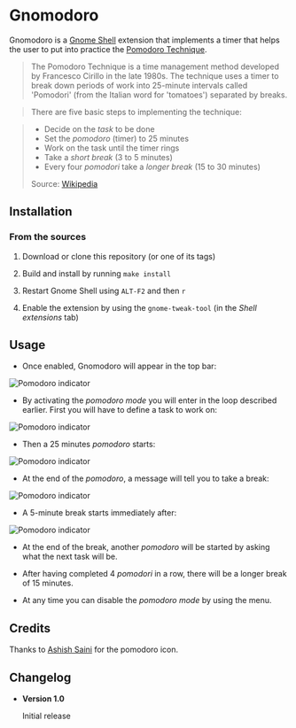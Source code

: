 # Gnomodoro

Gnomodoro is a [Gnome Shell](http://www.gnome.org/gnome-3/) extension that implements a timer that helps the user to put into practice the [Pomodoro Technique](http://www.pomodorotechnique.com/).

> The Pomodoro Technique is a time management method developed by Francesco Cirillo in the late 1980s. The technique uses a timer to break down periods of work into 25-minute intervals called 'Pomodori' (from the Italian word for 'tomatoes') separated by breaks.

> There are five basic steps to implementing the technique:

> * Decide on the *task* to be done
> * Set the *pomodoro* (timer) to 25 minutes
> * Work on the task until the timer rings
> * Take a *short break* (3 to 5 minutes)
> * Every four *pomodori* take a *longer break* (15 to 30 minutes)
>
> Source: [Wikipedia](http://en.wikipedia.org/wiki/Pomodoro_technique)

## Installation

### From the sources

1. Download or clone this repository (or one of its tags)

2. Build and install by running `make install`

3. Restart Gnome Shell using `ALT-F2` and then `r`
   
4. Enable the extension by using the `gnome-tweak-tool` (in the *Shell extensions* tab)

## Usage

* Once enabled, Gnomodoro will appear in the top bar:

![Pomodoro indicator](https://raw.github.com/fmancinelli/gnomodoro/master/images/indicator-menu.png)

* By activating the *pomodoro mode* you will enter in the loop described earlier. First you will have to define a task to work on:

![Pomodoro indicator](https://raw.github.com/fmancinelli/gnomodoro/master/images/set-task.png)

* Then a 25 minutes *pomodoro* starts:

![Pomodoro indicator](https://raw.github.com/fmancinelli/gnomodoro/master/images/indicator-pomodoro.png)

* At the end of the *pomodoro*, a message will tell you to take a break:

![Pomodoro indicator](https://raw.github.com/fmancinelli/gnomodoro/master/images/break.png)

* A 5-minute break starts immediately after:

![Pomodoro indicator](https://raw.github.com/fmancinelli/gnomodoro/master/images/indicator-break.png)

* At the end of the break, another *pomodoro* will be started by asking what the next task will be.

* After having completed 4 *pomodori* in a row, there will be a longer break of 15 minutes.

* At any time you can disable the *pomodoro mode* by using the menu.

## Credits

Thanks to [Ashish Saini](http://blog.ashfame.com/2011/04/pomodoro-timer-in-ubuntu/) for the pomodoro icon.

## Changelog

* **Version 1.0**

  Initial release